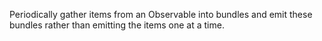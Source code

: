 Periodically gather items from an Observable into bundles and emit these
bundles rather than emitting the items one at a time.
